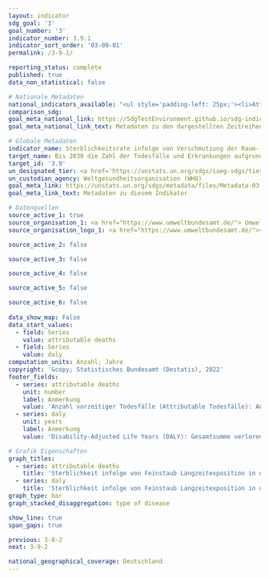 ```yaml
---
layout: indicator    
sdg_goal: '3'    
goal_number: '3'    
indicator_number: 3.9.1    
indicator_sort_order: '03-09-01'    
permalink: /3-9-1/    

reporting_status: complete    
published: true    
data_non_statistical: false    

# Nationale Metadaten    
national_indicators_available: "<ul style='padding-left: 25px;'><li>Attributable Todesfälle</li> <li> DALY</li></ul>"    
comparison_sdg:     
goal_meta_national_link: https://SdgTestEnvironment.github.io/sdg-indicators/public/MetaDe/3.9.1.pdf    
goal_meta_national_link_text: Metadaten zu den dargestellten Zeitreihen    

# Globale Metadaten    
indicator_name: Sterblichkeitsrate infolge von Verschmutzung der Raum- bzw. Außenluft    
target_name: Bis 2030 die Zahl der Todesfälle und Erkrankungen aufgrund gefährlicher Chemikalien und der Verschmutzung und Verunreinigung von Luft, Wasser und Boden erheblich verringern    
target_id: '3.9'    
un_designated_tier: <a href='https://unstats.un.org/sdgs/iaeg-sdgs/tier-classification/' title='Klicken Sie hier um weitere Informationen zur UN-Tier-Klassifikation zu erhalten.'  target='_blank'>Tier I</a>    
un_custodian_agency: Weltgesundheitsorganisation (WHO)    
goal_meta_link: https://unstats.un.org/sdgs/metadata/files/Metadata-03-09-01.pdf    
goal_meta_link_text: Metadaten zu diesem Indikator        

# Datenquellen
source_active_1: true
source_organisation_1: <a href="https://www.umweltbundesamt.de/"> Umweltbundesamt (UBA) </a>
source_organisation_logo_1: <a href="https://www.umweltbundesamt.de/"><img src="https://g205sdgs.github.io/sdg-indicators/public/OrgImgDe/uba.png" alt="Logo uba" style="height:60px; width:148px"/></a>

source_active_2: false

source_active_3: false

source_active_4: false

source_active_5: false

source_active_6: false
    
data_show_map: False    
data_start_values: 
  - field: Series
    value: attributable deaths
  - field: Series
    value: daly    
computation_units: Anzahl; Jahre    
copyright: '&copy; Statistisches Bundesamt (Destatis), 2022'    
footer_fields:
  - series: attributable deaths
    unit: number
    label: Anmerkung
    value: 'Anzahl vorzeitiger Todesfälle (Attributable Todesfälle): Anzahl der Todesfälle durch Versterben infolge einer Erkrankung, insofern sie auf Feinstaub zurückzuführen ist.'
  - series: daly
    unit: years
    label: Anmerkung
    value: 'Disability-Adjusted Life Years (DALY): Gesamtsumme verlorener gesunder Lebensjahre durch Versterben und Erkrankungszeit infolge einer Erkrankung, soweit sie auf Feinstaub zurückzuführen ist (Mortalität + Morbidität).'    

# Grafik Eigenschaften    
graph_titles:
  - series: attributable deaths
    title: 'Sterblichkeit infolge von Feinstaub Langzeitexposition in der Bevölkerung ab 25 Jahren: Attributale Todesfälle'
  - series: daly
    title: 'Sterblichkeit infolge von Feinstaub Langzeitexposition in der Bevölkerung ab 25 Jahren: DALY'    
graph_type: bar
graph_stacked_disaggregation: type of disease    

show_line: true
span_gaps: true    

previous: 3-8-2    
next: 3-9-2    

national_geographical_coverage: Deutschland    
---
```


<span></span>